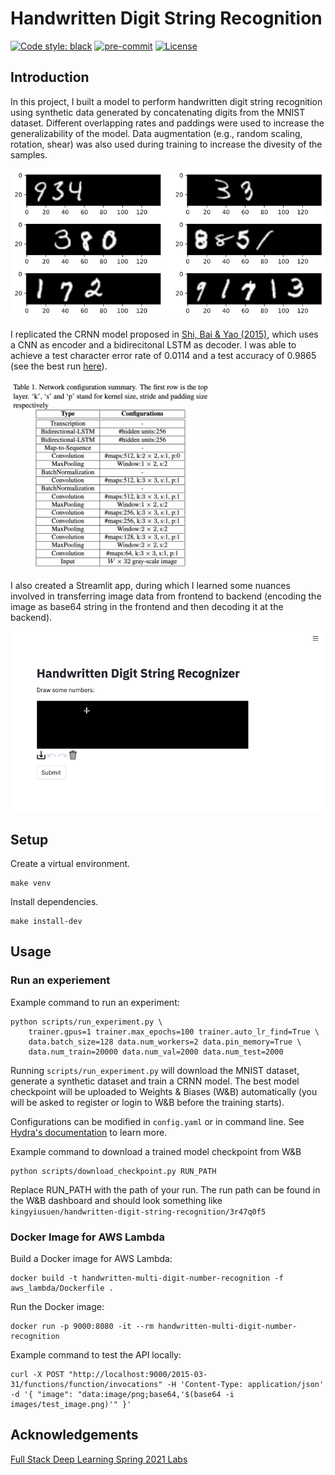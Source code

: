# Handwritten Digit String Recognition

[![Code style: black](https://img.shields.io/badge/code%20style-black-000000.svg)](https://github.com/psf/black)
[![pre-commit](https://img.shields.io/badge/pre--commit-enabled-brightgreen?logo=pre-commit&logoColor=white)](https://github.com/kingyiusuen/handwritten-digit-string-recognition/blob/master/.pre-commit-config.yaml)
[![License](https://img.shields.io/github/license/kingyiusuen/handwritten-digit-string-recognition)](https://github.com/kingyiusuen/handwritten-digit-string-recognition/blob/master/LICENSE)

## Introduction

In this project, I built a model to perform handwritten digit string recognition using synthetic data generated by concatenating digits from the MNIST dataset. Different overlapping rates and paddings were used to increase the generalizability of the model. Data augmentation (e.g., random scaling, rotation, shear) was also used during training to increase the divesity of the samples.

![Synthetic Data](images/synthetic_data.png)

I replicated the CRNN model proposed in [Shi, Bai & Yao (2015)](https://arxiv.org/pdf/1507.05717.pdf), which uses a CNN as encoder and a bidirecitonal LSTM as decoder. I was able to achieve a test character error rate of 0.0114 and a test accuracy of 0.9865 (see the best run [here](https://wandb.ai/kingyiusuen/handwritten-digit-string-recognition/runs/3r47q0f5/)).

<img src="images/model_architecture.png" alt="Model Architecture" width="320">

I also created a Streamlit app, during which I learned some nuances involved in transferring image data from frontend to backend (encoding the image as base64 string in the frontend and then decoding it at the backend).

![Screenshot](images/screenshot.gif)

## Setup

Create a virtual environment.

```
make venv
```

Install dependencies.

```
make install-dev
```

## Usage

### Run an experiement

Example command to run an experiment:

```
python scripts/run_experiment.py \
    trainer.gpus=1 trainer.max_epochs=100 trainer.auto_lr_find=True \
    data.batch_size=128 data.num_workers=2 data.pin_memory=True \
    data.num_train=20000 data.num_val=2000 data.num_test=2000
```

Running `scripts/run_experiment.py` will download the MNIST dataset,  generate a synthetic dataset and train a CRNN model. The best model checkpoint will be uploaded to Weights & Biases (W&B) automatically (you will be asked to register or login to W&B before the training starts).

Configurations can be modified in `config.yaml` or in command line. See [Hydra's documentation](https://hydra.cc/docs/intro) to learn more.

Example command to download a trained model checkpoint from W&B

```
python scripts/download_checkpoint.py RUN_PATH
```

Replace RUN_PATH with the path of your run. The run path can be found in the W&B dashboard and should look something like `kingyiusuen/handwritten-digit-string-recognition/3r47q0f5`

### Docker Image for AWS Lambda

Build a Docker image for AWS Lambda:

```
docker build -t handwritten-multi-digit-number-recognition -f aws_lambda/Dockerfile .
```

Run the Docker image:

```
docker run -p 9000:8080 -it --rm handwritten-multi-digit-number-recognition
```

Example command to test the API locally:

```
curl -X POST "http://localhost:9000/2015-03-31/functions/function/invocations" -H 'Content-Type: application/json' -d '{ "image": "data:image/png;base64,'$(base64 -i images/test_image.png)'" }'
```

## Acknowledgements

[Full Stack Deep Learning Spring 2021 Labs](https://github.com/full-stack-deep-learning/fsdl-text-recognizer-2021-labs/tree/main)
